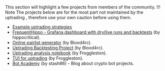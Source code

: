 This section will highlight a few projects from members of the community.
!!! Note
    The projects below are for the most part not maintained by the uptrading , therefore use your own caution before using them.

- [Example uptrading strategies](https://github.com/bot-app/uptrading-strategies/)
- [FrequentHippo - Grafana dashboard with dry/live runs and backtests](http://frequenthippo.ddns.net:3000/) (by hippocritical).
- [Online pairlist generator](https://remotepairlist.com/) (by Blood4rc).
- [Uptrading Backtesting Project](https://bt.robot.co.network/) (by Blood4rc).
- [Uptrading analysis notebook](https://github.com/froggleston/freqtrade_analysis_notebook) (by Froggleston).
- [TUI for uptrading](https://github.com/froggleston/freqtrade-frogtrade9000) (by Froggleston).
- [Bot Academy](https://botacademy.ddns.net/) (by stash86) - Blog about crypto bot projects.
